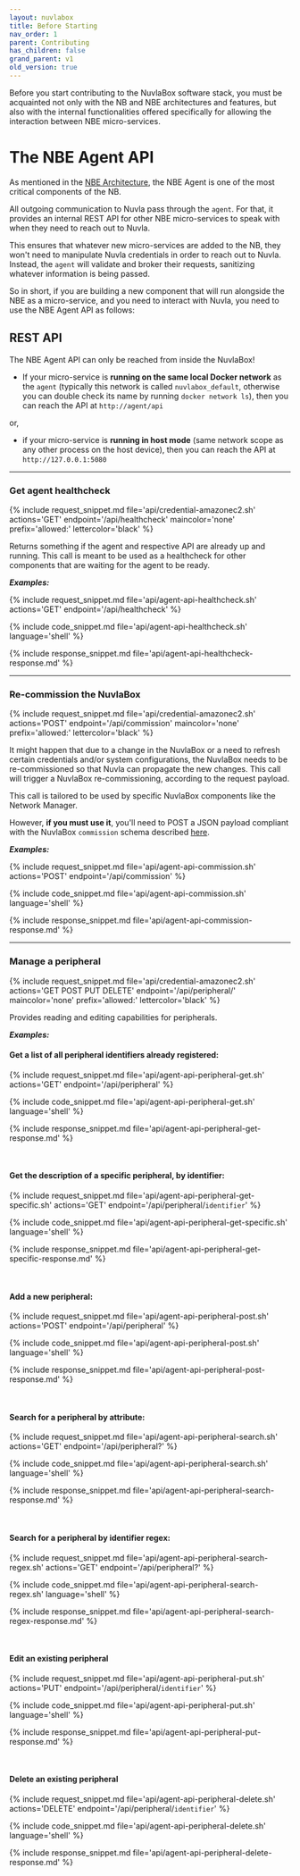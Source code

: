 ```yaml
---
layout: nuvlabox
title: Before Starting
nav_order: 1
parent: Contributing
has_children: false
grand_parent: v1
old_version: true
---
```


Before you start contributing to the NuvlaBox software stack, you must be acquainted not only with the NB and NBE architectures and features, but also with the internal functionalities offered specifically for allowing the interaction between NBE micro-services.

# The NBE Agent API

As mentioned in the [NBE Architecture](/nuvlabox/nuvlabox-engine/architecture.html), the NBE Agent is one of the most critical components of the NB. 

All outgoing communication to Nuvla pass through the `agent`. For that, it provides an internal REST API for other NBE micro-services to speak with when they need to reach out to Nuvla. 

This ensures that whatever new micro-services are added to the NB, they won't need to manipulate Nuvla credentials in order to reach out to Nuvla. Instead, the `agent` will validate and broker their requests, sanitizing whatever information is being passed.

So in short, if you are building a new component that will run alongside the NBE as a micro-service, and you need to interact with Nuvla, you need to use the NBE Agent API as follows:

## REST API

The NBE Agent API can only be reached from inside the NuvlaBox!

 - If your micro-service is **running on the same local Docker network** as the `agent` (typically this network is called `nuvlabox_default`, otherwise you can double check its name by running `docker network ls`), then you can reach the API at `http://agent/api`

 or,
 
 - if your micro-service is **running in host mode** (same network scope as any other process on the host device), then you can reach the API at `http://127.0.0.1:5080`
 
---


### Get agent healthcheck

{% include request_snippet.md file='api/credential-amazonec2.sh' actions='GET' endpoint='/api/healthcheck' maincolor='none' prefix='allowed:' lettercolor='black' %}

Returns something if the agent and respective API are already up and running. This call is meant to be used as a healthcheck for other components that are waiting for the agent to be ready.

**_Examples:_**

{% include request_snippet.md file='api/agent-api-healthcheck.sh' actions='GET' endpoint='/api/healthcheck' %}

{% include code_snippet.md file='api/agent-api-healthcheck.sh' language='shell' %}

{% include response_snippet.md file='api/agent-api-healthcheck-response.md' %}

---

### Re-commission the NuvlaBox

{% include request_snippet.md file='api/credential-amazonec2.sh' actions='POST' endpoint='/api/commission' maincolor='none' prefix='allowed:' lettercolor='black' %}

It might happen that due to a change in the NuvlaBox or a need to refresh certain credentials and/or system configurations, the NuvlaBox needs to be re-commissioned so that Nuvla can propagate the new changes. This call will trigger a NuvlaBox re-commissioning, according to the request payload.

This call is tailored to be used by specific NuvlaBox components like the Network Manager.

However, **if you must use it**, you'll need to POST a JSON payload compliant with the NuvlaBox `commission` schema described [here](https://github.com/nuvla/api-server/blob/master/code/src/sixsq/nuvla/server/resources/nuvlabox/workflow_utils.clj).

**_Examples:_**

{% include request_snippet.md file='api/agent-api-commission.sh' actions='POST' endpoint='/api/commission' %}

{% include code_snippet.md file='api/agent-api-commission.sh' language='shell' %}

{% include response_snippet.md file='api/agent-api-commission-response.md' %}

---

### Manage a peripheral


{% include request_snippet.md file='api/credential-amazonec2.sh' actions='GET POST PUT DELETE' endpoint='/api/peripheral/' maincolor='none' prefix='allowed:' lettercolor='black' %}

Provides reading and editing capabilities for peripherals.

**_Examples:_**

#### Get a list of all peripheral identifiers already registered:

{% include request_snippet.md file='api/agent-api-peripheral-get.sh' actions='GET' endpoint='/api/peripheral' %}

{% include code_snippet.md file='api/agent-api-peripheral-get.sh' language='shell' %}

{% include response_snippet.md file='api/agent-api-peripheral-get-response.md' %}

<br>


#### Get the description of a specific peripheral, by identifier:

{% include request_snippet.md file='api/agent-api-peripheral-get-specific.sh' actions='GET' endpoint='/api/peripheral/`identifier`' %}

{% include code_snippet.md file='api/agent-api-peripheral-get-specific.sh' language='shell' %}

{% include response_snippet.md file='api/agent-api-peripheral-get-specific-response.md' %}
 
<br>

#### Add a new peripheral:
 
{% include request_snippet.md file='api/agent-api-peripheral-post.sh' actions='POST' endpoint='/api/peripheral' %}

{% include code_snippet.md file='api/agent-api-peripheral-post.sh' language='shell' %}

{% include response_snippet.md file='api/agent-api-peripheral-post-response.md' %}

<br>

#### Search for a peripheral by attribute:

{% include request_snippet.md file='api/agent-api-peripheral-search.sh' actions='GET' endpoint='/api/peripheral?' %}

{% include code_snippet.md file='api/agent-api-peripheral-search.sh' language='shell' %}

{% include response_snippet.md file='api/agent-api-peripheral-search-response.md' %}

<br>


#### Search for a peripheral by identifier regex:

{% include request_snippet.md file='api/agent-api-peripheral-search-regex.sh' actions='GET' endpoint='/api/peripheral?' %}

{% include code_snippet.md file='api/agent-api-peripheral-search-regex.sh' language='shell' %}

{% include response_snippet.md file='api/agent-api-peripheral-search-regex-response.md' %}

<br>

#### Edit an existing peripheral
 
{% include request_snippet.md file='api/agent-api-peripheral-put.sh' actions='PUT' endpoint='/api/peripheral/`identifier`' %}

{% include code_snippet.md file='api/agent-api-peripheral-put.sh' language='shell' %}

{% include response_snippet.md file='api/agent-api-peripheral-put-response.md' %}

<br>


#### Delete an existing peripheral
 
{% include request_snippet.md file='api/agent-api-peripheral-delete.sh' actions='DELETE' endpoint='/api/peripheral/`identifier`' %}

{% include code_snippet.md file='api/agent-api-peripheral-delete.sh' language='shell' %}

{% include response_snippet.md file='api/agent-api-peripheral-delete-response.md' %}